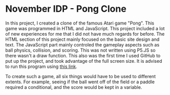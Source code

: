 # November IDP - Pong Clone

In this project, I created a clone of the famous Atari game "Pong". This game was programmed in HTML and JavaScript. This project included a lot of new experiences for me that I did not have much regards for before. The HTML section of this project mainly focused on the basic site design and text. The JavaScript part mainly controled the gameplay aspects such as ball physics, collision, and scoring. This was not written using P5.JS so there wasn't a draw function. This also was the first time I used GitHub to put up the project, and took advantage of the full screen size. It is advised to run this program using [this link](https://PongRemastered.kingtastic.repl.co). 

To create such a game, all six things would have to be used to different extents. For example, seeing if the ball went off of the field or a paddle required a conditional, and the score would be kept in a variable.

